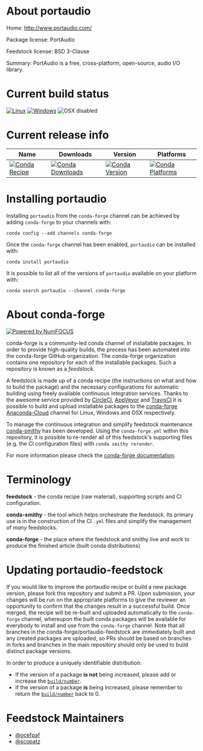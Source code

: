 <!--
# -*- mode: jinja -*-
-->

About portaudio
===============

Home: http://www.portaudio.com/

Package license: PortAudio

Feedstock license: BSD 3-Clause

Summary: PortAudio is a free, cross-platform, open-source, audio I/O library.



Current build status
====================

[![Linux](https://img.shields.io/circleci/project/github/conda-forge/portaudio-feedstock/master.svg?label=Linux)](https://circleci.com/gh/conda-forge/portaudio-feedstock)
[![Windows](https://img.shields.io/appveyor/ci/conda-forge/portaudio-feedstock/master.svg?label=Windows)](https://ci.appveyor.com/project/conda-forge/portaudio-feedstock/branch/master)
![OSX disabled](https://img.shields.io/badge/OSX-disabled-lightgrey.svg)

Current release info
====================

| Name | Downloads | Version | Platforms |
| --- | --- | --- | --- |
| [![Conda Recipe](https://img.shields.io/badge/recipe-portaudio-green.svg)](https://anaconda.org/conda-forge/portaudio) | [![Conda Downloads](https://img.shields.io/conda/dn/conda-forge/portaudio.svg)](https://anaconda.org/conda-forge/portaudio) | [![Conda Version](https://img.shields.io/conda/vn/conda-forge/portaudio.svg)](https://anaconda.org/conda-forge/portaudio) | [![Conda Platforms](https://img.shields.io/conda/pn/conda-forge/portaudio.svg)](https://anaconda.org/conda-forge/portaudio) |

Installing portaudio
====================

Installing `portaudio` from the `conda-forge` channel can be achieved by adding `conda-forge` to your channels with:

```
conda config --add channels conda-forge
```

Once the `conda-forge` channel has been enabled, `portaudio` can be installed with:

```
conda install portaudio
```

It is possible to list all of the versions of `portaudio` available on your platform with:

```
conda search portaudio --channel conda-forge
```


About conda-forge
=================

[![Powered by NumFOCUS](https://img.shields.io/badge/powered%20by-NumFOCUS-orange.svg?style=flat&colorA=E1523D&colorB=007D8A)](http://numfocus.org)

conda-forge is a community-led conda channel of installable packages.
In order to provide high-quality builds, the process has been automated into the
conda-forge GitHub organization. The conda-forge organization contains one repository
for each of the installable packages. Such a repository is known as a *feedstock*.

A feedstock is made up of a conda recipe (the instructions on what and how to build
the package) and the necessary configurations for automatic building using freely
available continuous integration services. Thanks to the awesome service provided by
[CircleCI](https://circleci.com/), [AppVeyor](https://www.appveyor.com/)
and [TravisCI](https://travis-ci.org/) it is possible to build and upload installable
packages to the [conda-forge](https://anaconda.org/conda-forge)
[Anaconda-Cloud](https://anaconda.org/) channel for Linux, Windows and OSX respectively.

To manage the continuous integration and simplify feedstock maintenance
[conda-smithy](https://github.com/conda-forge/conda-smithy) has been developed.
Using the ``conda-forge.yml`` within this repository, it is possible to re-render all of
this feedstock's supporting files (e.g. the CI configuration files) with ``conda smithy rerender``.

For more information please check the [conda-forge documentation](https://conda-forge.org/docs/).

Terminology
===========

**feedstock** - the conda recipe (raw material), supporting scripts and CI configuration.

**conda-smithy** - the tool which helps orchestrate the feedstock.
                   Its primary use is in the construction of the CI ``.yml`` files
                   and simplify the management of *many* feedstocks.

**conda-forge** - the place where the feedstock and smithy live and work to
                  produce the finished article (built conda distributions)


Updating portaudio-feedstock
============================

If you would like to improve the portaudio recipe or build a new
package version, please fork this repository and submit a PR. Upon submission,
your changes will be run on the appropriate platforms to give the reviewer an
opportunity to confirm that the changes result in a successful build. Once
merged, the recipe will be re-built and uploaded automatically to the
`conda-forge` channel, whereupon the built conda packages will be available for
everybody to install and use from the `conda-forge` channel.
Note that all branches in the conda-forge/portaudio-feedstock are
immediately built and any created packages are uploaded, so PRs should be based
on branches in forks and branches in the main repository should only be used to
build distinct package versions.

In order to produce a uniquely identifiable distribution:
 * If the version of a package **is not** being increased, please add or increase
   the [``build/number``](https://conda.io/docs/user-guide/tasks/build-packages/define-metadata.html#build-number-and-string).
 * If the version of a package **is** being increased, please remember to return
   the [``build/number``](https://conda.io/docs/user-guide/tasks/build-packages/define-metadata.html#build-number-and-string)
   back to 0.

Feedstock Maintainers
=====================

* [@ocefpaf](https://github.com/ocefpaf/)
* [@scopatz](https://github.com/scopatz/)

